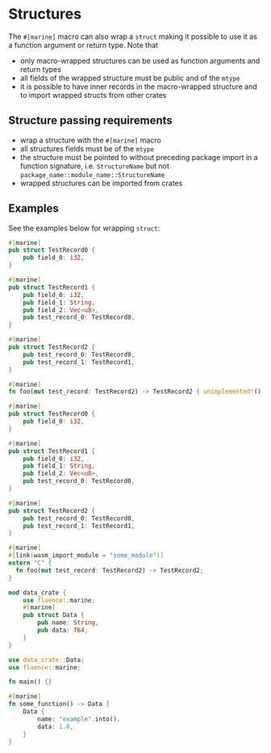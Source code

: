# Structures

The `#[marine]` macro can also wrap a `struct` making it possible to use it as a function argument or return type. Note that

* only macro-wrapped structures can be used as function arguments and return types
* all fields of the wrapped structure must be public and of the `mtype`
* it is possible to have inner records in the macro-wrapped structure and to import wrapped structs from other crates

## Structure passing requirements

* wrap a structure with the `#[marine]` macro
* all structures fields must be of the `mtype`
* the structure must be pointed to without preceding package import in a function signature, i.e. `StructureName` but not `package_name::module_name::StructureName`
* wrapped structures can be imported from crates

## Examples

See the examples below for wrapping `struct`:

<Tabs>
<TabItem value="Example 1" label="Example 1" default>

```rust
#[marine]
pub struct TestRecord0 {
    pub field_0: i32,
}

#[marine]
pub struct TestRecord1 {
    pub field_0: i32,
    pub field_1: String,
    pub field_2: Vec<u8>,
    pub test_record_0: TestRecord0,
}

#[marine]
pub struct TestRecord2 {
    pub test_record_0: TestRecord0,
    pub test_record_1: TestRecord1,
}

#[marine]
fn foo(mut test_record: TestRecord2) -> TestRecord2 { unimplemented!(); }
```

</TabItem>
<TabItem value="Example 2" label="Example 2" default>

```rust
#[marine]
pub struct TestRecord0 {
    pub field_0: i32,
}

#[marine]
pub struct TestRecord1 {
    pub field_0: i32,
    pub field_1: String,
    pub field_2: Vec<u8>,
    pub test_record_0: TestRecord0,
}

#[marine]
pub struct TestRecord2 {
    pub test_record_0: TestRecord0,
    pub test_record_1: TestRecord1,
}

#[marine]
#[link(wasm_import_module = "some_module")]
extern "C" {
  fn foo(mut test_record: TestRecord2) -> TestRecord2;
}
```

</TabItem>
<TabItem value="Example 3" label="Example 3" default>

```rust
mod data_crate {
    use fluence::marine;
    #[marine]
    pub struct Data {
        pub name: String,
        pub data: f64,
    }
}

use data_crate::Data;
use fluence::marine;

fn main() {}

#[marine]
fn some_function() -> Data {
    Data {
        name: "example".into(),
        data: 1.0,
    }
}
```

</TabItem>
</Tabs>
